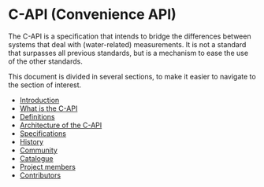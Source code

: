 # C-API (Convenience API)

The C-API is a specification that intends to bridge the differences between systems that deal with (water-related) measurements.
It is not a standard that surpasses all previous standards, but is a mechanism to ease the use of the other standards.

This document is divided in several sections, to make it easier to navigate to the section of interest.

- [Introduction](/general/introduction.md)
- [What is the C-API](/general/what-is-c-api.md)
- [Definitions](/general/definitions.md)
- [Architecture of the C-API](/architecture/architecture.md)
- [Specifications](/specifications/specifications.md)
- [History](/general/history.md)
- [Community](/general/community.md)
- [Catalogue](/catalogue/catalogue.md)
- [Project members](/general/project-members.md)
- [Contributors](/general/contributors)

